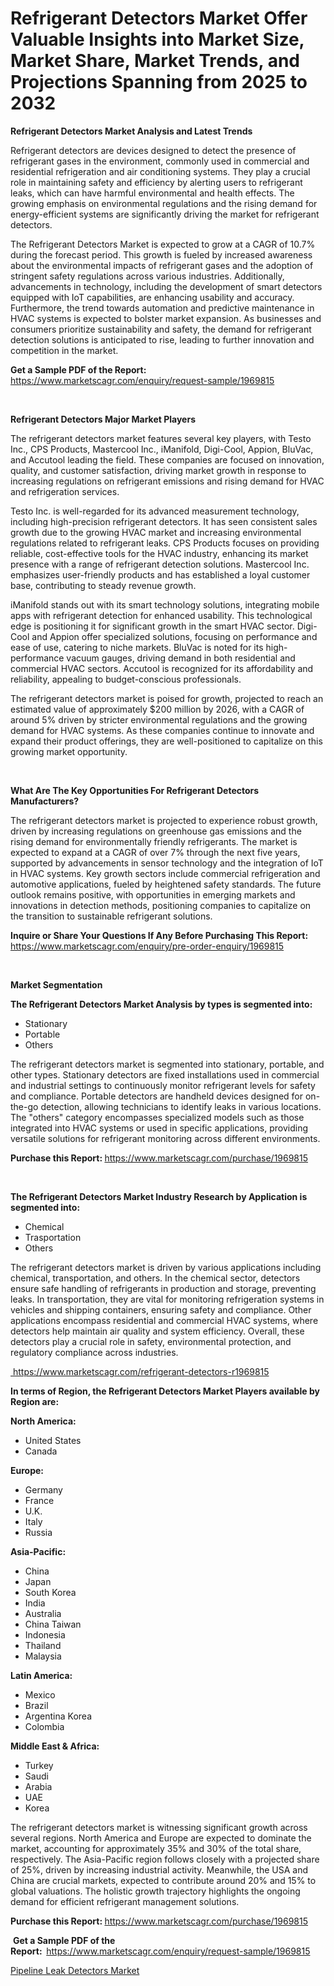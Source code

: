 <p><h1>Refrigerant Detectors Market Offer Valuable Insights into Market Size, Market Share, Market Trends, and Projections Spanning from 2025 to 2032</h1></p><p><strong>Refrigerant Detectors Market Analysis and Latest Trends</strong></p>
<p><p>Refrigerant detectors are devices designed to detect the presence of refrigerant gases in the environment, commonly used in commercial and residential refrigeration and air conditioning systems. They play a crucial role in maintaining safety and efficiency by alerting users to refrigerant leaks, which can have harmful environmental and health effects. The growing emphasis on environmental regulations and the rising demand for energy-efficient systems are significantly driving the market for refrigerant detectors.</p><p>The Refrigerant Detectors Market is expected to grow at a CAGR of 10.7% during the forecast period. This growth is fueled by increased awareness about the environmental impacts of refrigerant gases and the adoption of stringent safety regulations across various industries. Additionally, advancements in technology, including the development of smart detectors equipped with IoT capabilities, are enhancing usability and accuracy. Furthermore, the trend towards automation and predictive maintenance in HVAC systems is expected to bolster market expansion. As businesses and consumers prioritize sustainability and safety, the demand for refrigerant detection solutions is anticipated to rise, leading to further innovation and competition in the market.</p></p>
<p><strong>Get a Sample PDF of the Report:&nbsp;</strong> <a href="https://www.marketscagr.com/enquiry/request-sample/1969815?utm_campaign=2097&utm_medium=2&utm_source=Github&utm_content=ia&utm_term=17022025&utm_id=refrigerant-detectors">https://www.marketscagr.com/enquiry/request-sample/1969815</a></p>
<p>&nbsp;</p>
<p><strong>Refrigerant Detectors Major Market Players</strong></p>
<p><p>The refrigerant detectors market features several key players, with Testo Inc., CPS Products, Mastercool Inc., iManifold, Digi-Cool, Appion, BluVac, and Accutool leading the field. These companies are focused on innovation, quality, and customer satisfaction, driving market growth in response to increasing regulations on refrigerant emissions and rising demand for HVAC and refrigeration services.</p><p>Testo Inc. is well-regarded for its advanced measurement technology, including high-precision refrigerant detectors. It has seen consistent sales growth due to the growing HVAC market and increasing environmental regulations related to refrigerant leaks. CPS Products focuses on providing reliable, cost-effective tools for the HVAC industry, enhancing its market presence with a range of refrigerant detection solutions. Mastercool Inc. emphasizes user-friendly products and has established a loyal customer base, contributing to steady revenue growth.</p><p>iManifold stands out with its smart technology solutions, integrating mobile apps with refrigerant detection for enhanced usability. This technological edge is positioning it for significant growth in the smart HVAC sector. Digi-Cool and Appion offer specialized solutions, focusing on performance and ease of use, catering to niche markets. BluVac is noted for its high-performance vacuum gauges, driving demand in both residential and commercial HVAC sectors. Accutool is recognized for its affordability and reliability, appealing to budget-conscious professionals.</p><p>The refrigerant detectors market is poised for growth, projected to reach an estimated value of approximately $200 million by 2026, with a CAGR of around 5% driven by stricter environmental regulations and the growing demand for HVAC systems. As these companies continue to innovate and expand their product offerings, they are well-positioned to capitalize on this growing market opportunity.</p></p>
<p>&nbsp;</p>
<p><strong>What Are The Key Opportunities For Refrigerant Detectors Manufacturers?</strong></p>
<p><p>The refrigerant detectors market is projected to experience robust growth, driven by increasing regulations on greenhouse gas emissions and the rising demand for environmentally friendly refrigerants. The market is expected to expand at a CAGR of over 7% through the next five years, supported by advancements in sensor technology and the integration of IoT in HVAC systems. Key growth sectors include commercial refrigeration and automotive applications, fueled by heightened safety standards. The future outlook remains positive, with opportunities in emerging markets and innovations in detection methods, positioning companies to capitalize on the transition to sustainable refrigerant solutions.</p></p>
<p><strong>Inquire or Share Your Questions If Any Before Purchasing This Report:</strong> <a href="https://www.marketscagr.com/enquiry/pre-order-enquiry/1969815?utm_campaign=2097&utm_medium=2&utm_source=Github&utm_content=ia&utm_term=17022025&utm_id=refrigerant-detectors">https://www.marketscagr.com/enquiry/pre-order-enquiry/1969815</a></p>
<p>&nbsp;</p>
<p><strong>Market Segmentation</strong></p>
<p><strong>The Refrigerant Detectors Market Analysis by types is segmented into:</strong></p>
<p><ul><li>Stationary</li><li>Portable</li><li>Others</li></ul></p>
<p><p>The refrigerant detectors market is segmented into stationary, portable, and other types. Stationary detectors are fixed installations used in commercial and industrial settings to continuously monitor refrigerant levels for safety and compliance. Portable detectors are handheld devices designed for on-the-go detection, allowing technicians to identify leaks in various locations. The "others" category encompasses specialized models such as those integrated into HVAC systems or used in specific applications, providing versatile solutions for refrigerant monitoring across different environments.</p></p>
<p><strong>Purchase this Report:&nbsp;</strong><a href="https://www.marketscagr.com/purchase/1969815?utm_campaign=2097&utm_medium=2&utm_source=Github&utm_content=ia&utm_term=17022025&utm_id=refrigerant-detectors">https://www.marketscagr.com/purchase/1969815</a></p>
<p>&nbsp;</p>
<p><strong>The Refrigerant Detectors Market Industry Research by Application is segmented into:</strong></p>
<p><ul><li>Chemical</li><li>Trasportation</li><li>Others</li></ul></p>
<p><p>The refrigerant detectors market is driven by various applications including chemical, transportation, and others. In the chemical sector, detectors ensure safe handling of refrigerants in production and storage, preventing leaks. In transportation, they are vital for monitoring refrigeration systems in vehicles and shipping containers, ensuring safety and compliance. Other applications encompass residential and commercial HVAC systems, where detectors help maintain air quality and system efficiency. Overall, these detectors play a crucial role in safety, environmental protection, and regulatory compliance across industries.</p></p>
<p><a href="https://www.marketscagr.com/refrigerant-detectors-r1969815?utm_campaign=2097&utm_medium=2&utm_source=Github&utm_content=ia&utm_term=17022025&utm_id=refrigerant-detectors">&nbsp;https://www.marketscagr.com/refrigerant-detectors-r1969815</a></p>
<p><strong>In terms of Region, the Refrigerant Detectors Market Players available by Region are:</strong></p>
<p>
    <p> <strong> North America: </strong>
        <ul>
            <li>United States</li>
            <li>Canada</li>
        </ul>
        </p> 
    <p> <strong> Europe: </strong>
        <ul>
            <li>Germany</li>
            <li>France</li>
            <li>U.K.</li>
            <li>Italy</li>
            <li>Russia</li>
        </ul>
        </p> 
    <p> <strong> Asia-Pacific: </strong>
        <ul>
            <li>China</li>
            <li>Japan</li>
            <li>South Korea</li>
            <li>India</li>
            <li>Australia</li>
            <li>China Taiwan</li>
            <li>Indonesia</li>
            <li>Thailand</li>
            <li>Malaysia</li>
        </ul>
        </p> 
    <p> <strong> Latin America: </strong>
        <ul>
            <li>Mexico</li>
            <li>Brazil</li>
            <li>Argentina Korea</li>
            <li>Colombia</li>
        </ul>
        </p> 
    <p> <strong> Middle East & Africa: </strong>
        <ul>
            <li>Turkey</li>
            <li>Saudi</li>
            <li>Arabia</li>
            <li>UAE</li>
            <li>Korea</li>
        </ul>
    </p>
    </p>
<p><p>The refrigerant detectors market is witnessing significant growth across several regions. North America and Europe are expected to dominate the market, accounting for approximately 35% and 30% of the total share, respectively. The Asia-Pacific region follows closely with a projected share of 25%, driven by increasing industrial activity. Meanwhile, the USA and China are crucial markets, expected to contribute around 20% and 15% to global valuations. The holistic growth trajectory highlights the ongoing demand for efficient refrigerant management solutions.</p></p>
<p><strong>Purchase this Report: </strong><a href="https://www.marketscagr.com/purchase/1969815?utm_campaign=2097&utm_medium=2&utm_source=Github&utm_content=ia&utm_term=17022025&utm_id=refrigerant-detectors">https://www.marketscagr.com/purchase/1969815</a></p>
<p>&nbsp;<strong>Get a Sample PDF of the Report:&nbsp;&nbsp;</strong><a href="https://www.marketscagr.com/enquiry/request-sample/1969815?utm_campaign=2097&utm_medium=2&utm_source=Github&utm_content=ia&utm_term=17022025&utm_id=refrigerant-detectors">https://www.marketscagr.com/enquiry/request-sample/1969815</a></p>
<p><strong></strong></p>
<p><p><a href="https://github.com/FlorianWolf90/Market-Research-Report-List-1/blob/main/pipeline-leak-detectors-market.md?utm_campaign=2097&utm_medium=2&utm_source=Github&utm_content=ia&utm_term=17022025&utm_id=refrigerant-detectors">Pipeline Leak Detectors Market</a></p></p>
